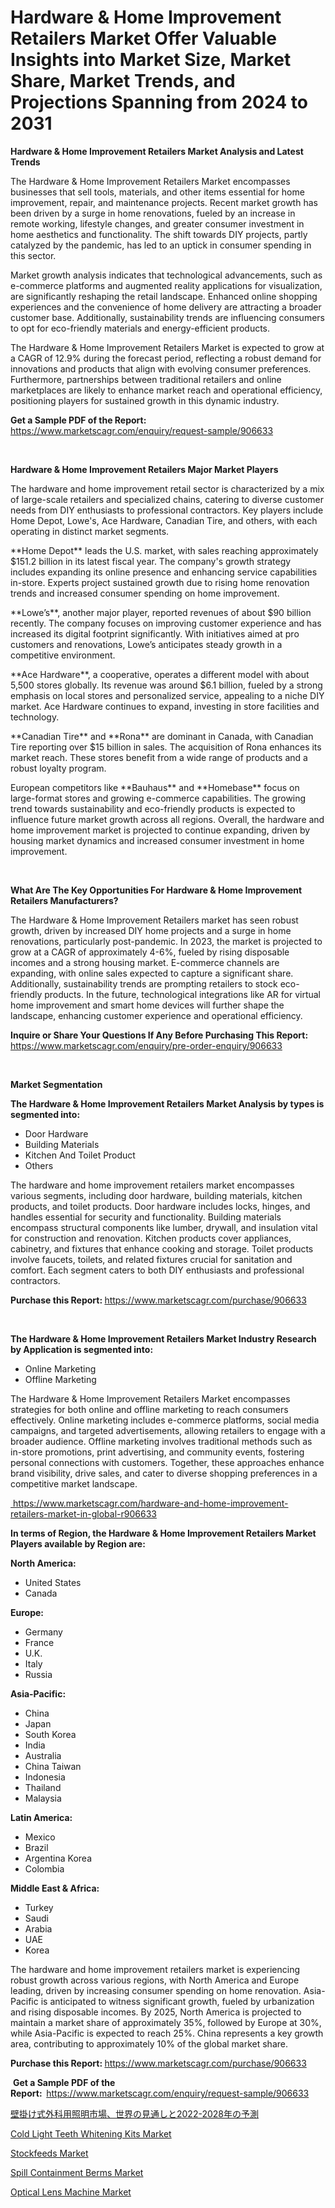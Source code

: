 <p><h1>Hardware & Home Improvement Retailers Market Offer Valuable Insights into Market Size, Market Share, Market Trends, and Projections Spanning from 2024 to 2031</h1></p><p><strong>Hardware & Home Improvement Retailers Market Analysis and Latest Trends</strong></p>
<p><p>The Hardware & Home Improvement Retailers Market encompasses businesses that sell tools, materials, and other items essential for home improvement, repair, and maintenance projects. Recent market growth has been driven by a surge in home renovations, fueled by an increase in remote working, lifestyle changes, and greater consumer investment in home aesthetics and functionality. The shift towards DIY projects, partly catalyzed by the pandemic, has led to an uptick in consumer spending in this sector.</p><p>Market growth analysis indicates that technological advancements, such as e-commerce platforms and augmented reality applications for visualization, are significantly reshaping the retail landscape. Enhanced online shopping experiences and the convenience of home delivery are attracting a broader customer base. Additionally, sustainability trends are influencing consumers to opt for eco-friendly materials and energy-efficient products.</p><p>The Hardware & Home Improvement Retailers Market is expected to grow at a CAGR of 12.9% during the forecast period, reflecting a robust demand for innovations and products that align with evolving consumer preferences. Furthermore, partnerships between traditional retailers and online marketplaces are likely to enhance market reach and operational efficiency, positioning players for sustained growth in this dynamic industry.</p></p>
<p><strong>Get a Sample PDF of the Report:&nbsp;</strong> <a href="https://www.marketscagr.com/enquiry/request-sample/906633">https://www.marketscagr.com/enquiry/request-sample/906633</a></p>
<p>&nbsp;</p>
<p><strong>Hardware & Home Improvement Retailers Major Market Players</strong></p>
<p><p>The hardware and home improvement retail sector is characterized by a mix of large-scale retailers and specialized chains, catering to diverse customer needs from DIY enthusiasts to professional contractors. Key players include Home Depot, Lowe's, Ace Hardware, Canadian Tire, and others, with each operating in distinct market segments.</p><p>**Home Depot** leads the U.S. market, with sales reaching approximately $151.2 billion in its latest fiscal year. The company's growth strategy includes expanding its online presence and enhancing service capabilities in-store. Experts project sustained growth due to rising home renovation trends and increased consumer spending on home improvement.</p><p>**Lowe’s**, another major player, reported revenues of about $90 billion recently. The company focuses on improving customer experience and has increased its digital footprint significantly. With initiatives aimed at pro customers and renovations, Lowe’s anticipates steady growth in a competitive environment.</p><p>**Ace Hardware**, a cooperative, operates a different model with about 5,500 stores globally. Its revenue was around $6.1 billion, fueled by a strong emphasis on local stores and personalized service, appealing to a niche DIY market. Ace Hardware continues to expand, investing in store facilities and technology.</p><p>**Canadian Tire** and **Rona** are dominant in Canada, with Canadian Tire reporting over $15 billion in sales. The acquisition of Rona enhances its market reach. These stores benefit from a wide range of products and a robust loyalty program.</p><p>European competitors like **Bauhaus** and **Homebase** focus on large-format stores and growing e-commerce capabilities. The growing trend towards sustainability and eco-friendly products is expected to influence future market growth across all regions. Overall, the hardware and home improvement market is projected to continue expanding, driven by housing market dynamics and increased consumer investment in home improvement.</p></p>
<p>&nbsp;</p>
<p><strong>What Are The Key Opportunities For Hardware & Home Improvement Retailers Manufacturers?</strong></p>
<p><p>The Hardware & Home Improvement Retailers market has seen robust growth, driven by increased DIY home projects and a surge in home renovations, particularly post-pandemic. In 2023, the market is projected to grow at a CAGR of approximately 4-6%, fueled by rising disposable incomes and a strong housing market. E-commerce channels are expanding, with online sales expected to capture a significant share. Additionally, sustainability trends are prompting retailers to stock eco-friendly products. In the future, technological integrations like AR for virtual home improvement and smart home devices will further shape the landscape, enhancing customer experience and operational efficiency.</p></p>
<p><strong>Inquire or Share Your Questions If Any Before Purchasing This Report:</strong> <a href="https://www.marketscagr.com/enquiry/pre-order-enquiry/906633">https://www.marketscagr.com/enquiry/pre-order-enquiry/906633</a></p>
<p>&nbsp;</p>
<p><strong>Market Segmentation</strong></p>
<p><strong>The Hardware & Home Improvement Retailers Market Analysis by types is segmented into:</strong></p>
<p><ul><li>Door Hardware</li><li>Building Materials</li><li>Kitchen And Toilet Product</li><li>Others</li></ul></p>
<p><p>The hardware and home improvement retailers market encompasses various segments, including door hardware, building materials, kitchen products, and toilet products. Door hardware includes locks, hinges, and handles essential for security and functionality. Building materials encompass structural components like lumber, drywall, and insulation vital for construction and renovation. Kitchen products cover appliances, cabinetry, and fixtures that enhance cooking and storage. Toilet products involve faucets, toilets, and related fixtures crucial for sanitation and comfort. Each segment caters to both DIY enthusiasts and professional contractors.</p></p>
<p><strong>Purchase this Report:&nbsp;</strong><a href="https://www.marketscagr.com/purchase/906633">https://www.marketscagr.com/purchase/906633</a></p>
<p>&nbsp;</p>
<p><strong>The Hardware & Home Improvement Retailers Market Industry Research by Application is segmented into:</strong></p>
<p><ul><li>Online Marketing</li><li>Offline Marketing</li></ul></p>
<p><p>The Hardware & Home Improvement Retailers Market encompasses strategies for both online and offline marketing to reach consumers effectively. Online marketing includes e-commerce platforms, social media campaigns, and targeted advertisements, allowing retailers to engage with a broader audience. Offline marketing involves traditional methods such as in-store promotions, print advertising, and community events, fostering personal connections with customers. Together, these approaches enhance brand visibility, drive sales, and cater to diverse shopping preferences in a competitive market landscape.</p></p>
<p><a href="https://www.marketscagr.com/hardware-and-home-improvement-retailers-market-in-global-r906633">&nbsp;https://www.marketscagr.com/hardware-and-home-improvement-retailers-market-in-global-r906633</a></p>
<p><strong>In terms of Region, the Hardware & Home Improvement Retailers Market Players available by Region are:</strong></p>
<p>
    <p> <strong> North America: </strong>
        <ul>
            <li>United States</li>
            <li>Canada</li>
        </ul>
        </p> 
    <p> <strong> Europe: </strong>
        <ul>
            <li>Germany</li>
            <li>France</li>
            <li>U.K.</li>
            <li>Italy</li>
            <li>Russia</li>
        </ul>
        </p> 
    <p> <strong> Asia-Pacific: </strong>
        <ul>
            <li>China</li>
            <li>Japan</li>
            <li>South Korea</li>
            <li>India</li>
            <li>Australia</li>
            <li>China Taiwan</li>
            <li>Indonesia</li>
            <li>Thailand</li>
            <li>Malaysia</li>
        </ul>
        </p> 
    <p> <strong> Latin America: </strong>
        <ul>
            <li>Mexico</li>
            <li>Brazil</li>
            <li>Argentina Korea</li>
            <li>Colombia</li>
        </ul>
        </p> 
    <p> <strong> Middle East & Africa: </strong>
        <ul>
            <li>Turkey</li>
            <li>Saudi</li>
            <li>Arabia</li>
            <li>UAE</li>
            <li>Korea</li>
        </ul>
    </p>
    </p>
<p><p>The hardware and home improvement retailers market is experiencing robust growth across various regions, with North America and Europe leading, driven by increasing consumer spending on home renovation. Asia-Pacific is anticipated to witness significant growth, fueled by urbanization and rising disposable incomes. By 2025, North America is projected to maintain a market share of approximately 35%, followed by Europe at 30%, while Asia-Pacific is expected to reach 25%. China represents a key growth area, contributing to approximately 10% of the global market share.</p></p>
<p><strong>Purchase this Report: </strong><a href="https://www.marketscagr.com/purchase/906633">https://www.marketscagr.com/purchase/906633</a></p>
<p>&nbsp;<strong>Get a Sample PDF of the Report:&nbsp;&nbsp;</strong><a href="https://www.marketscagr.com/enquiry/request-sample/906633">https://www.marketscagr.com/enquiry/request-sample/906633</a></p>
<p><strong></strong></p>
<p><p><a href="https://medium.com/@deonboer2023/wall-mounted-surgical-lights-market-global-outlook-and-forecast-2022-2028-d822ff6d6468">壁掛け式外科用照明市場、世界の見通しと2022-2028年の予測</a></p><p><a href="https://github.com/napierswinnyfg/Market-Research-Report-List-1/blob/main/cold-light-teeth-whitening-kits-market.md">Cold Light Teeth Whitening Kits Market</a></p><p><a href="https://medium.com/@jhydehele7/the-stockfeeds-market-is-experiencing-higher-than-anticipated-demand-compared-to-pre-pandemic-9974537b26e4">Stockfeeds Market</a></p><p><a href="https://medium.com/@jodeemc7z/what-is-spill-containment-berms-market-abdc6fe95fb4">Spill Containment Berms Market</a></p><p><a href="https://www.linkedin.com/pulse/global-market-pulse-trends-growth-analysis-optical-lens-machine-18qte?trackingId=IA5xMqeAQrG5ELxTd5getA%3D%3D">Optical Lens Machine Market</a></p></p>